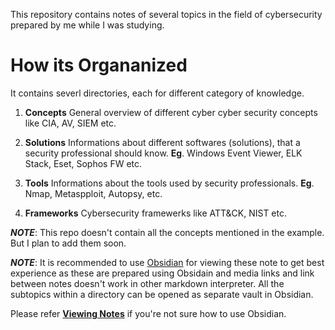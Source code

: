 This repository contains notes of several topics in the field of cybersecurity prepared by me while I was studying.

# How its Organanized
It contains severl directories, each for different category of knowledge.

1. **Concepts** 
   General overview of different cyber cyber security concepts like CIA, AV, SIEM etc.

2. **Solutions** 
   Informations about different softwares (solutions), that a security professional should know.
   **Eg**. Windows Event Viewer, ELK Stack, Eset, Sophos FW etc.

3. **Tools** 
   Informations about the tools used by security professionals.
   **Eg**. Nmap, Metaspploit, Autopsy, etc. 

4. **Frameworks**
   Cybersecurity framewerks like ATT&CK, NIST etc.

***NOTE***: This repo doesn't contain all the concepts mentioned in the example. But I plan to add them soon.

***NOTE***: It is recommended to use [Obsidian](https://obsidian.md/) for viewing these note to get best experience as these are prepared using Obsidain and media links and link between notes doesn't work in other markdown interpreter. All the subtopics within a directory can be opened as separate vault in Obsidian.

Please refer [**Viewing Notes**](Viewing.md) if you're not sure how to use Obsidian.
